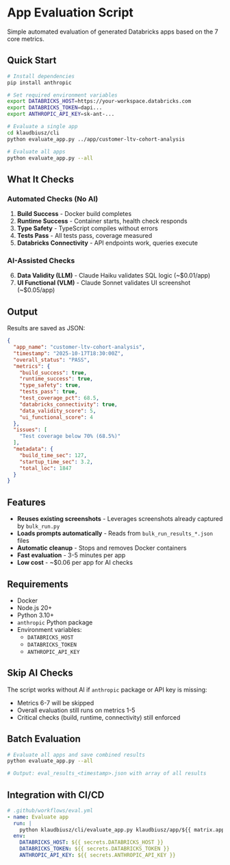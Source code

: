 # App Evaluation Script

Simple automated evaluation of generated Databricks apps based on the 7 core metrics.

## Quick Start

```bash
# Install dependencies
pip install anthropic

# Set required environment variables
export DATABRICKS_HOST=https://your-workspace.databricks.com
export DATABRICKS_TOKEN=dapi...
export ANTHROPIC_API_KEY=sk-ant-...

# Evaluate a single app
cd klaudbiusz/cli
python evaluate_app.py ../app/customer-ltv-cohort-analysis

# Evaluate all apps
python evaluate_app.py --all
```

## What It Checks

### Automated Checks (No AI)
1. **Build Success** - Docker build completes
2. **Runtime Success** - Container starts, health check responds
3. **Type Safety** - TypeScript compiles without errors
4. **Tests Pass** - All tests pass, coverage measured
5. **Databricks Connectivity** - API endpoints work, queries execute

### AI-Assisted Checks
6. **Data Validity (LLM)** - Claude Haiku validates SQL logic (~$0.01/app)
7. **UI Functional (VLM)** - Claude Sonnet validates UI screenshot (~$0.05/app)

## Output

Results are saved as JSON:

```json
{
  "app_name": "customer-ltv-cohort-analysis",
  "timestamp": "2025-10-17T18:30:00Z",
  "overall_status": "PASS",
  "metrics": {
    "build_success": true,
    "runtime_success": true,
    "type_safety": true,
    "tests_pass": true,
    "test_coverage_pct": 68.5,
    "databricks_connectivity": true,
    "data_validity_score": 5,
    "ui_functional_score": 4
  },
  "issues": [
    "Test coverage below 70% (68.5%)"
  ],
  "metadata": {
    "build_time_sec": 127,
    "startup_time_sec": 3.2,
    "total_loc": 1847
  }
}
```

## Features

- **Reuses existing screenshots** - Leverages screenshots already captured by `bulk_run.py`
- **Loads prompts automatically** - Reads from `bulk_run_results_*.json` files
- **Automatic cleanup** - Stops and removes Docker containers
- **Fast evaluation** - 3-5 minutes per app
- **Low cost** - ~$0.06 per app for AI checks

## Requirements

- Docker
- Node.js 20+
- Python 3.10+
- `anthropic` Python package
- Environment variables:
  - `DATABRICKS_HOST`
  - `DATABRICKS_TOKEN`
  - `ANTHROPIC_API_KEY`

## Skip AI Checks

The script works without AI if `anthropic` package or API key is missing:
- Metrics 6-7 will be skipped
- Overall evaluation still runs on metrics 1-5
- Critical checks (build, runtime, connectivity) still enforced

## Batch Evaluation

```bash
# Evaluate all apps and save combined results
python evaluate_app.py --all

# Output: eval_results_<timestamp>.json with array of all results
```

## Integration with CI/CD

```yaml
# .github/workflows/eval.yml
- name: Evaluate app
  run: |
    python klaudbiusz/cli/evaluate_app.py klaudbiusz/app/${{ matrix.app }}
  env:
    DATABRICKS_HOST: ${{ secrets.DATABRICKS_HOST }}
    DATABRICKS_TOKEN: ${{ secrets.DATABRICKS_TOKEN }}
    ANTHROPIC_API_KEY: ${{ secrets.ANTHROPIC_API_KEY }}
```
